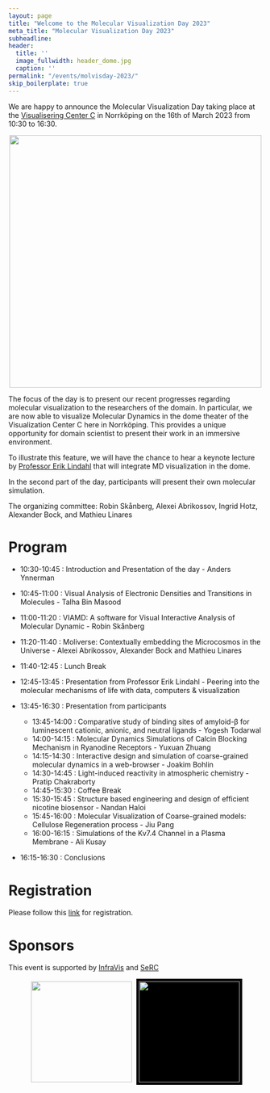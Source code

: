 ```yaml
---
layout: page
title: "Welcome to the Molecular Visualization Day 2023"
meta_title: "Molecular Visualization Day 2023"
subheadline: 
header:
  title: ''
  image_fullwidth: header_dome.jpg
  caption: ''
permalink: "/events/molvisday-2023/"
skip_boilerplate: true
---
```


We are happy to announce the Molecular Visualization Day taking place at the [Visualisering Center C](https://visualiseringscenter.se/en) in Norrköping on the 16th of March 2023 from 10:30 to 16:30.


<center><img src="https://user-images.githubusercontent.com/38646069/213687592-a275fa4f-9107-4685-a663-fe602ddf6d9b.jpg"  width="500"></center>

The focus of the day is to present our recent progresses regarding molecular visualization to the researchers of the domain. In particular, we are now able to visualize Molecular Dynamics in the dome theater of the Visualization Center C here in Norrköping. This provides a unique opportunity for domain scientist to present their work in an immersive environment. 
  
To illustrate this feature, we will have the chance to hear a keynote lecture by [Professor Erik Lindahl](https://www.scilifelab.se/researchers/erik-lindahl/) that will integrate MD visualization in the dome.
  
In the second part of the day, participants will present their own molecular simulation.

The organizing committee: Robin Skånberg, Alexei Abrikossov, Ingrid Hotz, Alexander Bock, and Mathieu Linares 
 
# Program
  * 10:30-10:45 : Introduction and Presentation of the day - Anders Ynnerman
  * 10:45-11:00 : Visual Analysis of Electronic Densities and Transitions in Molecules - Talha Bin Masood
  * 11:00-11:20 : VIAMD: A software for Visual Interactive Analysis of Molecular Dynamic - Robin Skånberg
  * 11:20-11:40 : Moliverse: Contextually embedding the Microcosmos in the Universe - Alexei Abrikossov, Alexander Bock and Mathieu Linares
  
  * 11:40-12:45 : Lunch Break
  
  * 12:45-13:45 : Presentation from Professor Erik Lindahl - Peering into the molecular mechanisms of life with data, computers & visualization
  * 13:45-16:30 : Presentation from participants
    * 13:45-14:00 : Comparative study of binding sites of amyloid-β for luminescent cationic, anionic, and neutral ligands - Yogesh Todarwal
    * 14:00-14:15 : Molecular Dynamics Simulations of Calcin Blocking Mechanism in Ryanodine Receptors - Yuxuan Zhuang
    * 14:15-14:30 : Interactive design and simulation of coarse-grained molecular dynamics in a web-browser - Joakim Bohlin 
    * 14:30-14:45 : Light-induced reactivity in atmospheric chemistry - Pratip Chakraborty
    * 14:45-15:30 : Coffee Break
    * 15:30-15:45 : Structure based engineering and design of efficient nicotine biosensor - Nandan Haloi 
    * 15:45-16:00 : Molecular Visualization of Coarse-grained models: Cellulose Regeneration process - Jiu Pang  
    * 16:00-16:15 : Simulations of the Kv7.4 Channel in a Plasma Membrane - Ali Kusay 
  * 16:15-16:30 : Conclusions

# Registration
Please follow this [link](https://forms.gle/2KqNizfB1LGNxtx97) for registration.

# Sponsors
This event is supported by [InfraVis](https://infravis.se/) and [SeRC](https://e-science.se/)

<div align="center">
  <span ><img src="https://i0.wp.com/infravis.se/wp-content/uploads/2022/05/logo-Infravis-2048-300x130-1.jpeg" width="200" style="padding: 5px;"> </span>
  <span ><img src="https://e-science.se/wp-content/uploads/2017/10/serc_logo_lores.png" width="200" style="background-color: black; padding: 5px;" > </span>
</div>


<div style="margin-bottom: 10rem;"></div>

